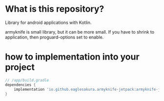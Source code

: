 # What is this repository?

Library for android applications with Kotlin.

armyknife is small library, but it can be more small.
If you have to shrink to application, then proguard-options set to enable.

# how to implementation into your project

```groovy
// /app/build.gradle
dependencies {
    implementation 'io.github.eaglesakura.armyknife-jetpack:armyknife-jetpack:${replace version}'
}
```
